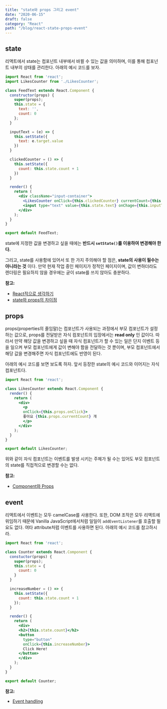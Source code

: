 ```yaml
---
title: "state와 props 그리고 event"
date: "2020-06-15"
draft: false
category: "React"
path: "/blog/react-state-props-event"
---
```


## state
리액트에서 state는 컴포넌트 내부에서 바뀔 수 있는 값을 의미하며, 이를 통해 컴포넌트 내부의 상태를 관리한다. 아래의 예시 코드를 보자.

```jsx
import React from 'react';
import LikesCounter from './LikesCounter';

class FeedText extends React.Component {
  constructor(props) {
    super(props);
    this.state = {
      text: '',
      count: 0
    };
  }

  inputText = (e) => {
    this.setState({
      text: e.target.value
    })
  }

  clickedCounter = () => {
    this.setState({
      count: this.state.count + 1
    })
  }

  render() {
    return (
      <div className="input-container">
        <LikesCounter onClick={this.clickedCounter} currentCount={this.state.count} />
        <input type="text" value={this.state.text} onChage={this.inputText} />
      </div>
    );
  }
}

export default FeedText;
```

state에 지정한 값을 변경하고 싶을 때에는 **반드시 `setState()`를 이용하여 변경해야 한다.**

그리고, state를 사용함에 있어서 또 한 가지 주의해야 할 점은, **state의 사용이 필수는 아니라는 것** 이다. 만약 현재 작업 중인 페이지가 정적인 페이지이며, 값이 변하더라도 렌더링은 필요하지 않을 경우에는 굳이 state를 쓰지 않아도 충분하다.

**참고:**
- [React적으로 생각하기](https://ko.reactjs.org/docs/thinking-in-react.html)
- [state와 props의 차이점](https://ko.reactjs.org/docs/faq-state.html#what-is-the-difference-between-state-and-props)

## props
props(properties의 줄임말)는 컴포넌트가 사용되는 과정에서 부모 컴포넌트가 설정하는 값으로, props를 전달받은 자식 컴포넌트의 입장에서는 **read only** 인 값이다. 따라서 만약 해당 값을 변경하고 싶을 때 자식 컴포넌트가 할 수 있는 일은 단지 이벤트 등을 일으켜 부모 컴포넌트에게 값이 변해야 함을 전달하는 것 뿐이며, 부모 컴포넌트에서 해당 값을 변경해주면 자식 컴포넌트에도 반영이 된다.

아래의 예시 코드를 보면 보도록 하자. 앞서 등장한 state의 예시 코드와 이어지는 자식 컴포넌트다.

```jsx
import React from 'react';

class LikesCounter extends React.Component {
  render() {
    return (
      <div>
        <p
        onClick={this.props.onClick}>
        좋아요 {this.props.currentCount} 개
        </p>
      </div>
    );
  }
}

export default LikesCounter;
```

위와 같이 자식 컴포넌트는 이벤트를 발생 시키는 주체가 될 수는 있어도 부모 컴포넌트의 state를 직접적으로 변경할 수는 없다.

**참고:**
- [Component와 Props](https://ko.reactjs.org/docs/components-and-props.html)

## event
리액트에서 이벤트는 모두 camelCase를 사용한다. 또한, DOM 조작은 모두 리액트에 위임하기 때문에 Vanilla JavaScript에서처럼 일일이 `addEventListener`를 호출할 필요도 없다. 여타 attribute처럼 이벤트를 사용하면 된다. 아래의 예시 코드를 참고하시라.

```jsx
import React from 'react';

class Counter extends React.Component {
  constuctor(props) {
    super(props);
    this.state = {
      count: 0
    }
  }

  increaseNumber = () => {
    this.setState({
      count: this.state.count + 1
    });
  }

  render() {
    return (
      <div>
      <h2>{this.state.count}</h2>
      <button
        type="button"
        onClick={this.increaseNumber}>
        Click Here!
      </button>
      </div>
    );
  }
}

export default Counter;
```

**참고:**
- [Event handling](https://ko.reactjs.org/docs/handling-events.html)